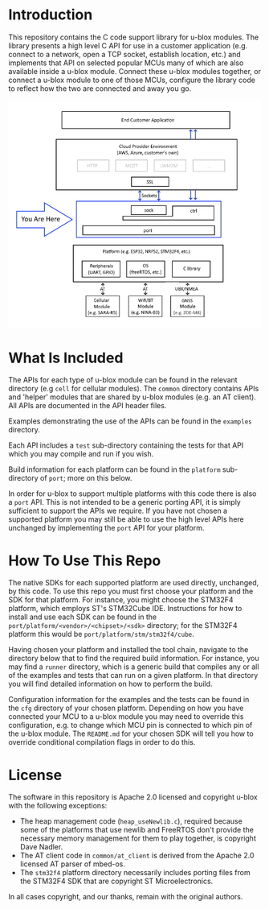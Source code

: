 # Introduction
This repository contains the C code support library for u-blox modules.  The library presents a high level C API for use in a customer application (e.g. connect to a network, open a TCP socket, establish location, etc.) and implements that API on selected popular MCUs many of which are also available inside a u-blox module.  Connect these u-blox modules together, or connect a u-blox module to one of those MCUs, configure the library code to reflect how the two are connected and away you go.

![Architecture](architecture.jpg)

# What Is Included
The APIs for each type of u-blox module can be found in the relevant directory (e.g `cell` for cellular modules).  The `common` directory contains APIs and 'helper' modules that are shared by u-blox modules (e.g. an AT client).  All APIs are documented in the API header files.

Examples demonstrating the use of the APIs can be found in the `examples` directory.

Each API includes a `test` sub-directory containing the tests for that API which you may compile and run if you wish.

Build information for each platform can be found in the `platform` sub-directory of `port`; more on this below.

In order for u-blox to support multiple platforms with this code there is also a `port` API.  This is not intended to be a generic porting API, it is simply sufficient to support the APIs we require.  If you have not chosen a supported platform you may still be able to use the high level APIs here unchanged by implementing the `port` API for your platform.

# How To Use This Repo
The native SDKs for each supported platform are used directly, unchanged, by this code.  To use this repo you must first choose your platform and the SDK for that platform.  For instance, you might choose the STM32F4 platform, which employs ST's STM32Cube IDE.  Instructions for how to install and use each SDK can be found in the `port/platform/<vendor>/<chipset>/<sdk>` directory; for the STM32F4 platform this would be `port/platform/stm/stm32f4/cube`.

Having chosen your platform and installed the tool chain, navigate to the directory below that to find the required build information.  For instance, you may find a `runner` directory, which is a generic build that compiles any or all of the examples and tests that can run on a given platform.  In that directory you will find detailed information on how to perform the build.

Configuration information for the examples and the tests can be found in the `cfg` directory of your chosen platform.  Depending on how you have connected your MCU to a u-blox module you may need to override this configuration, e.g. to change which MCU pin is connected to which pin of the u-blox module.  The `README.md` for your chosen SDK will tell you how to override conditional compilation flags in order to do this.

# License
The software in this repository is Apache 2.0 licensed and copyright u-blox with the following exceptions:

- The heap management code (`heap_useNewlib.c`), required because some of the platforms that use newlib and FreeRTOS don't provide the necessary memory management for them to play together, is copyright Dave Nadler.
- The AT client code in `common/at_client` is derived from the Apache 2.0 licensed AT parser of mbed-os.
- The `stm32f4` platform directory necessarily includes porting files from the STM32F4 SDK that are copyright ST Microelectronics.

In all cases copyright, and our thanks, remain with the original authors.